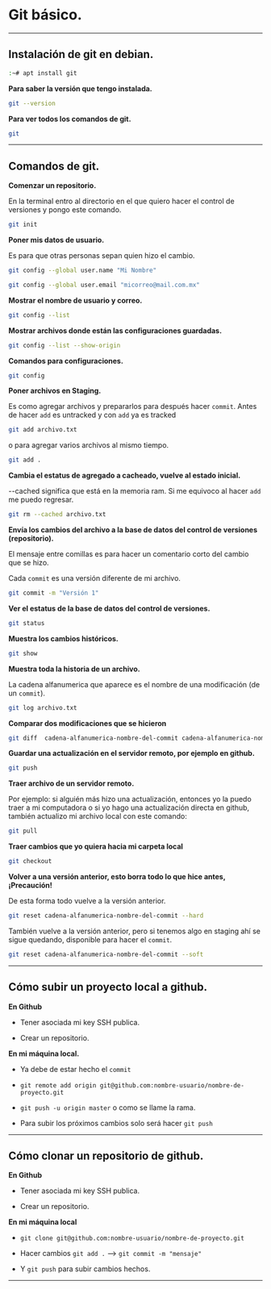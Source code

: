 # Git básico.

---

## Instalación de git en debian.
```sh
:~# apt install git
```

**Para saber la versión que tengo instalada.**
```sh
git --version
```

**Para ver todos los comandos de git.**
```sh
git
```

---

## Comandos de git.

**Comenzar un repositorio.**

En la terminal entro al directorio en el que quiero hacer el control de versiones y pongo este comando.
```sh
git init
```

**Poner mis datos de usuario.**

Es para que otras personas sepan quien hizo el cambio.
```sh
git config --global user.name "Mi Nombre"
```
```sh
git config --global user.email "micorreo@mail.com.mx"
```

**Mostrar el nombre de usuario y correo.**
```sh
git config --list
```

**Mostrar archivos donde están las configuraciones guardadas.**
```sh
git config --list --show-origin
```

**Comandos para configuraciones.**
```sh
git config
```

**Poner archivos en Staging.** 

Es como agregar archivos y prepararlos para después hacer `commit`.
Antes de hacer `add` es untracked y con `add` ya es tracked
```sh
git add archivo.txt
```
o para agregar varios archivos al mismo tiempo.
```sh
git add .
```

**Cambia el estatus de agregado a cacheado, vuelve al estado inicial.**

--cached significa que está en la memoria ram. Si me equivoco al hacer `add` me puedo regresar.
```sh
git rm --cached archivo.txt
```

**Envía los cambios del archivo a la base de datos del control de versiones (repositorio).**

El mensaje entre comillas es para hacer un comentario corto del cambio que se hizo.

Cada `commit` es una versión diferente de mi archivo.
```sh
git commit -m "Versión 1"
```

**Ver el estatus de la base de datos del control de versiones.**
```sh
git status
```

**Muestra los cambios históricos.**
```sh
git show
```

**Muestra toda la historia de un archivo.**

La cadena alfanumerica que aparece es el nombre de una modificación (de un `commit`).
```sh
git log archivo.txt
```

**Comparar dos modificaciones que se hicieron**
```sh
git diff  cadena-alfanumerica-nombre-del-commit cadena-alfanumerica-nombre-del-commit
```

**Guardar una actualización en el servidor remoto, por ejemplo en github.**
```sh
git push
```

**Traer archivo de un servidor remoto.**

Por ejemplo: si alguién más hizo una actualización, entonces yo la puedo traer a mi computadora 
o si yo hago una actualización directa en github, también actualizo mi archivo local con este comando:
```sh
git pull
```

**Traer cambios que yo quiera hacia mi carpeta local**
```sh 
git checkout
```

**Volver a una versión anterior, esto borra todo lo que hice antes, ¡Precaución!**

De esta forma todo vuelve a la versión anterior.
```sh 
git reset cadena-alfanumerica-nombre-del-commit --hard
```
También vuelve a la versión anterior, pero si tenemos algo en staging ahí se sigue quedando, disponible para hacer el `commit`.
```sh 
git reset cadena-alfanumerica-nombre-del-commit --soft
```

--- 

##  Cómo subir un proyecto local a github.

**En Github**

- Tener asociada mi key SSH publica.

- Crear un repositorio.

**En mi máquina local.**

- Ya debe de estar hecho el `commit`

- `git remote add origin git@github.com:nombre-usuario/nombre-de-proyecto.git`

- `git push -u origin master` o como se llame la rama.

- Para subir los próximos cambios solo será hacer `git push`

---

## Cómo clonar un repositorio de github.

**En Github**

- Tener asociada mi key SSH publica.

- Crear un repositorio.

**En mi máquina local**

- `git clone git@github.com:nombre-usuario/nombre-de-proyecto.git`

- Hacer cambios `git add .` --> `git commit -m "mensaje"`

- Y `git push` para subir cambios hechos.

---

